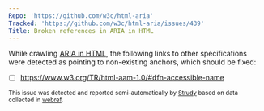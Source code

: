 ```yaml
---
Repo: 'https://github.com/w3c/html-aria'
Tracked: 'https://github.com/w3c/html-aria/issues/439'
Title: Broken references in ARIA in HTML
---
```


While crawling [ARIA in HTML](https://w3c.github.io/html-aria/), the following links to other specifications were detected as pointing to non-existing anchors, which should be fixed:
* [ ] https://www.w3.org/TR/html-aam-1.0/#dfn-accessible-name

<sub>This issue was detected and reported semi-automatically by [Strudy](https://github.com/w3c/strudy/) based on data collected in [webref](https://github.com/w3c/webref/).</sub>
